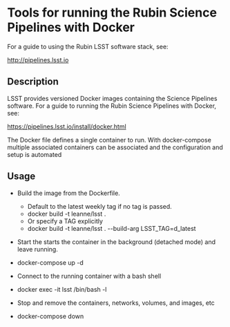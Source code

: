 Tools for running the Rubin Science Pipelines with Docker
==========================================================

For a guide to using the Rubin LSST software stack, see:

http://pipelines.lsst.io

Description
------------

LSST provides versioned Docker images containing the Science Pipelines software. 
For a guide to running the Rubin Science Pipelines with Docker, see: 

https://pipelines.lsst.io/install/docker.html

The Docker file defines a single container to run. With docker-compose multiple associated containers can 
be associated and the configuration and setup is automated

Usage
-----

- Build the image from the Dockerfile.

    - Default to the latest weekly tag if no tag is passed. 
    * docker build -t leanne/lsst . 

     - Or specify a TAG explicitly
    * docker build -t leanne/lsst . --build-arg LSST_TAG=d_latest


- Start the starts the container in the background (detached mode) and leave running. 
* docker-compose up -d 
    
- Connect to the running container with a bash shell
* docker exec -it lsst /bin/bash -l


- Stop and remove the containers, networks, volumes, and images, etc
* docker-compose down
